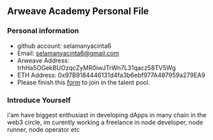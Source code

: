 ## Arweave Academy Personal File

### Personal information

- github account: selamanyacinta6
- Email: selamanyacinta6@gmail.com
- Arweave Address: trhHa5OGekBUOzqcZyMR0iwJTrWn7L31qacz58TV5Wg
- ETH Address: 0x97B9184446131d4fa3b6ebf977A487959a279EA9
- Please finish this [form](https://docs.google.com/forms/d/e/1FAIpQLSfWA5fIIcBgmRppm3jNz5vmf9Mai_QMVil-2pO4r7YKn_Zhtw/viewform?usp=sf_link) to join in the talent pool.

### Introduce Yourself
 i'am have biggest enthusiast in developing dApps in many chain in the web3 circle, im curently working a freelance in node developer, node runner, node operator etc
